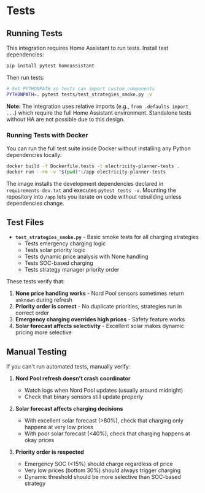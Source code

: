 # Tests

## Running Tests

This integration requires Home Assistant to run tests. Install test dependencies:

```bash
pip install pytest homeassistant
```

Then run tests:

```bash
# Set PYTHONPATH so tests can import custom_components
PYTHONPATH=. pytest tests/test_strategies_smoke.py -v
```

**Note:** The integration uses relative imports (e.g., `from .defaults import ...`) which require the full Home Assistant environment. Standalone tests without HA are not possible due to this design.

### Running Tests with Docker

You can run the full test suite inside Docker without installing any Python dependencies locally:

```bash
docker build -f Dockerfile.tests -t electricity-planner-tests .
docker run --rm -v "$(pwd)":/app electricity-planner-tests
```

The image installs the development dependencies declared in `requirements-dev.txt` and executes `pytest tests -v`. Mounting the repository into `/app` lets you iterate on code without rebuilding unless dependencies change.

## Test Files

- **`test_strategies_smoke.py`** - Basic smoke tests for all charging strategies
  - Tests emergency charging logic
  - Tests solar priority logic
  - Tests dynamic price analysis with None handling
  - Tests SOC-based charging
  - Tests strategy manager priority order

These tests verify that:
1. **None price handling works** - Nord Pool sensors sometimes return `unknown` during refresh
2. **Priority order is correct** - No duplicate priorities, strategies run in correct order
3. **Emergency charging overrides high prices** - Safety feature works
4. **Solar forecast affects selectivity** - Excellent solar makes dynamic pricing more selective

## Manual Testing

If you can't run automated tests, manually verify:

1. **Nord Pool refresh doesn't crash coordinator**
   - Watch logs when Nord Pool updates (usually around midnight)
   - Check that binary sensors still update properly

2. **Solar forecast affects charging decisions**
   - With excellent solar forecast (>80%), check that charging only happens at very low prices
   - With poor solar forecast (<40%), check that charging happens at okay prices

3. **Priority order is respected**
   - Emergency SOC (<15%) should charge regardless of price
   - Very low prices (bottom 30%) should always trigger charging
   - Dynamic threshold should be more selective than SOC-based strategy
